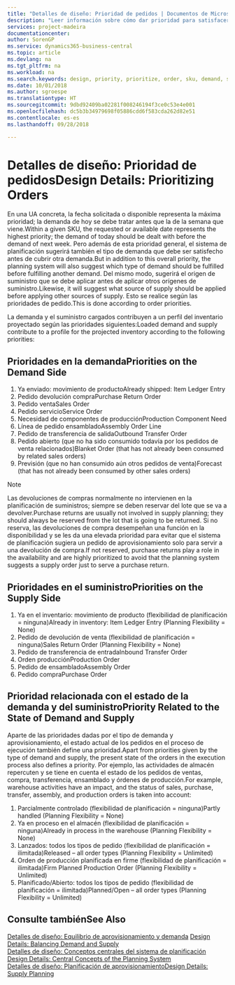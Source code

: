 ```yaml
---
title: "Detalles de diseño: Prioridad de pedidos | Documentos de Microsoft"
description: "Leer información sobre cómo dar prioridad para satisfacer los requisitos de demanda y oferta."
services: project-madeira
documentationcenter: 
author: SorenGP
ms.service: dynamics365-business-central
ms.topic: article
ms.devlang: na
ms.tgt_pltfrm: na
ms.workload: na
ms.search.keywords: design, priority, prioritize, order, sku, demand, supply
ms.date: 10/01/2018
ms.author: sgroespe
ms.translationtype: HT
ms.sourcegitcommit: 9dbd92409ba02281f008246194f3ce0c53e4e001
ms.openlocfilehash: dc5b3b34979698f05886cdd6f583cda262d82e51
ms.contentlocale: es-es
ms.lasthandoff: 09/28/2018

---
```

# <a name="design-details-prioritizing-orders"></a><span data-ttu-id="d58d9-103">Detalles de diseño: Prioridad de pedidos</span><span class="sxs-lookup"><span data-stu-id="d58d9-103">Design Details: Prioritizing Orders</span></span>
<span data-ttu-id="d58d9-104">En una UA concreta, la fecha solicitada o disponible representa la máxima prioridad; la demanda de hoy se debe tratar antes que la de la semana que viene.</span><span class="sxs-lookup"><span data-stu-id="d58d9-104">Within a given SKU, the requested or available date represents the highest priority; the demand of today should be dealt with before the demand of next week.</span></span> <span data-ttu-id="d58d9-105">Pero además de esta prioridad general, el sistema de planificación sugerirá también el tipo de demanda que debe ser satisfecho antes de cubrir otra demanda.</span><span class="sxs-lookup"><span data-stu-id="d58d9-105">But in addition to this overall priority, the planning system will also suggest which type of demand should be fulfilled before fulfilling another demand.</span></span> <span data-ttu-id="d58d9-106">Del mismo modo, sugerirá el origen de suministro que se debe aplicar antes de aplicar otros orígenes de suministro.</span><span class="sxs-lookup"><span data-stu-id="d58d9-106">Likewise, it will suggest what source of supply should be applied before applying other sources of supply.</span></span> <span data-ttu-id="d58d9-107">Esto se realice según las prioridades de pedido.</span><span class="sxs-lookup"><span data-stu-id="d58d9-107">This is done according to order priorities.</span></span>  
  
<span data-ttu-id="d58d9-108">La demanda y el suministro cargados contribuyen a un perfil del inventario proyectado según las prioridades siguientes:</span><span class="sxs-lookup"><span data-stu-id="d58d9-108">Loaded demand and supply contribute to a profile for the projected inventory according to the following priorities:</span></span>  
  
## <a name="priorities-on-the-demand-side"></a><span data-ttu-id="d58d9-109">Prioridades en la demanda</span><span class="sxs-lookup"><span data-stu-id="d58d9-109">Priorities on the Demand Side</span></span>  
1. <span data-ttu-id="d58d9-110">Ya enviado: movimiento de producto</span><span class="sxs-lookup"><span data-stu-id="d58d9-110">Already shipped: Item Ledger Entry</span></span>  
2. <span data-ttu-id="d58d9-111">Pedido devolución compra</span><span class="sxs-lookup"><span data-stu-id="d58d9-111">Purchase Return Order</span></span>  
3. <span data-ttu-id="d58d9-112">Pedido venta</span><span class="sxs-lookup"><span data-stu-id="d58d9-112">Sales Order</span></span>  
4. <span data-ttu-id="d58d9-113">Pedido servicio</span><span class="sxs-lookup"><span data-stu-id="d58d9-113">Service Order</span></span>  
5. <span data-ttu-id="d58d9-114">Necesidad de componentes de producción</span><span class="sxs-lookup"><span data-stu-id="d58d9-114">Production Component Need</span></span>  
6. <span data-ttu-id="d58d9-115">Línea de pedido ensamblado</span><span class="sxs-lookup"><span data-stu-id="d58d9-115">Assembly Order Line</span></span>  
7. <span data-ttu-id="d58d9-116">Pedido de transferencia de salida</span><span class="sxs-lookup"><span data-stu-id="d58d9-116">Outbound Transfer Order</span></span>  
8. <span data-ttu-id="d58d9-117">Pedido abierto (que no ha sido consumido todavía por los pedidos de venta relacionados)</span><span class="sxs-lookup"><span data-stu-id="d58d9-117">Blanket Order (that has not already been consumed by related sales orders)</span></span>  
9. <span data-ttu-id="d58d9-118">Previsión (que no han consumido aún otros pedidos de venta)</span><span class="sxs-lookup"><span data-stu-id="d58d9-118">Forecast (that has not already been consumed by other sales orders)</span></span>  
  
> [!NOTE]  
>  <span data-ttu-id="d58d9-119">Las devoluciones de compras normalmente no intervienen en la planificación de suministros; siempre se deben reservar del lote que se va a devolver.</span><span class="sxs-lookup"><span data-stu-id="d58d9-119">Purchase returns are usually not involved in supply planning; they should always be reserved from the lot that is going to be returned.</span></span> <span data-ttu-id="d58d9-120">Si no reserva, las devoluciones de compra desempeñan una función en la disponibilidad y se les da una elevada prioridad para evitar que el sistema de planificación sugiera un pedido de aprovisionamiento solo para servir a una devolución de compra.</span><span class="sxs-lookup"><span data-stu-id="d58d9-120">If not reserved, purchase returns play a role in the availability and are highly prioritized to avoid that the planning system suggests a supply order just to serve a purchase return.</span></span>  
  
## <a name="priorities-on-the-supply-side"></a><span data-ttu-id="d58d9-121">Prioridades en el suministro</span><span class="sxs-lookup"><span data-stu-id="d58d9-121">Priorities on the Supply Side</span></span>  
1. <span data-ttu-id="d58d9-122">Ya en el inventario: movimiento de producto (flexibilidad de planificación = ninguna)</span><span class="sxs-lookup"><span data-stu-id="d58d9-122">Already in inventory: Item Ledger Entry (Planning Flexibility = None)</span></span>  
2. <span data-ttu-id="d58d9-123">Pedido de devolución de venta (flexibilidad de planificación = ninguna)</span><span class="sxs-lookup"><span data-stu-id="d58d9-123">Sales Return Order (Planning Flexibility = None)</span></span>  
3. <span data-ttu-id="d58d9-124">Pedido de transferencia de entrada</span><span class="sxs-lookup"><span data-stu-id="d58d9-124">Inbound Transfer Order</span></span>  
4. <span data-ttu-id="d58d9-125">Orden producción</span><span class="sxs-lookup"><span data-stu-id="d58d9-125">Production Order</span></span>  
5. <span data-ttu-id="d58d9-126">Pedido de ensamblado</span><span class="sxs-lookup"><span data-stu-id="d58d9-126">Assembly Order</span></span>  
6. <span data-ttu-id="d58d9-127">Pedido compra</span><span class="sxs-lookup"><span data-stu-id="d58d9-127">Purchase Order</span></span>  
  
## <a name="priority-related-to-the-state-of-demand-and-supply"></a><span data-ttu-id="d58d9-128">Prioridad relacionada con el estado de la demanda y del suministro</span><span class="sxs-lookup"><span data-stu-id="d58d9-128">Priority Related to the State of Demand and Supply</span></span>  
<span data-ttu-id="d58d9-129">Aparte de las prioridades dadas por el tipo de demanda y aprovisionamiento, el estado actual de los pedidos en el proceso de ejecución también define una prioridad.</span><span class="sxs-lookup"><span data-stu-id="d58d9-129">Apart from priorities given by the type of demand and supply, the present state of the orders in the execution process also defines a priority.</span></span> <span data-ttu-id="d58d9-130">Por ejemplo, las actividades de almacén repercuten y se tiene en cuenta el estado de los pedidos de ventas, compra, transferencia, ensamblado y órdenes de producción.</span><span class="sxs-lookup"><span data-stu-id="d58d9-130">For example, warehouse activities have an impact, and the status of sales, purchase, transfer, assembly, and production orders is taken into account:</span></span>  
  
1. <span data-ttu-id="d58d9-131">Parcialmente controlado (flexibilidad de planificación = ninguna)</span><span class="sxs-lookup"><span data-stu-id="d58d9-131">Partly handled (Planning Flexibility = None)</span></span>  
2. <span data-ttu-id="d58d9-132">Ya en proceso en el almacén (flexibilidad de planificación = ninguna)</span><span class="sxs-lookup"><span data-stu-id="d58d9-132">Already in process in the warehouse (Planning Flexibility = None)</span></span>  
3. <span data-ttu-id="d58d9-133">Lanzados: todos los tipos de pedido (flexibilidad de planificación = ilimitada)</span><span class="sxs-lookup"><span data-stu-id="d58d9-133">Released – all order types (Planning Flexibility = Unlimited)</span></span>  
4. <span data-ttu-id="d58d9-134">Orden de producción planificada en firme (flexibilidad de planificación = ilimitada)</span><span class="sxs-lookup"><span data-stu-id="d58d9-134">Firm Planned Production Order (Planning Flexibility = Unlimited)</span></span>  
5. <span data-ttu-id="d58d9-135">Planificado/Abierto: todos los tipos de pedido (flexibilidad de planificación = ilimitada)</span><span class="sxs-lookup"><span data-stu-id="d58d9-135">Planned/Open – all order types (Planning Flexibility = Unlimited)</span></span>  
  
## <a name="see-also"></a><span data-ttu-id="d58d9-136">Consulte también</span><span class="sxs-lookup"><span data-stu-id="d58d9-136">See Also</span></span>  
<span data-ttu-id="d58d9-137">[Detalles de diseño: Equilibrio de aprovisionamiento y demanda](design-details-balancing-demand-and-supply.md) </span><span class="sxs-lookup"><span data-stu-id="d58d9-137">[Design Details: Balancing Demand and Supply](design-details-balancing-demand-and-supply.md) </span></span>  
<span data-ttu-id="d58d9-138">[Detalles de diseño: Conceptos centrales del sistema de planificación](design-details-central-concepts-of-the-planning-system.md) </span><span class="sxs-lookup"><span data-stu-id="d58d9-138">[Design Details: Central Concepts of the Planning System](design-details-central-concepts-of-the-planning-system.md) </span></span>  
[<span data-ttu-id="d58d9-139">Detalles de diseño: Planificación de aprovisionamiento</span><span class="sxs-lookup"><span data-stu-id="d58d9-139">Design Details: Supply Planning</span></span>](design-details-supply-planning.md)
